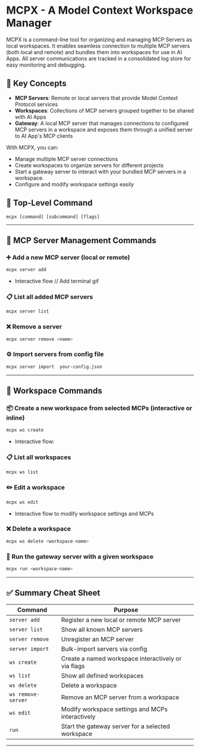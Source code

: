 # MCPX - A Model Context Workspace Manager

MCPX is a command-line tool for organizing and managing MCP Servers as local workspaces. It enables seamless connection to multiple MCP servers (both local and remote) and bundles them into workspaces for use in AI Apps. All server communications are tracked in a consolidated log store for easy monitoring and debugging.

## 🔑 Key Concepts

- **MCP Servers**: Remote or local servers that provide Model Context Protocol services
- **Workspaces**: Collections of MCP servers grouped together to be shared with AI Apps
- **Gateway**: A local MCP server that manages connections to configured MCP servers in a workspace and exposes them through a unified server to AI App's MCP clients

With MCPX, you can:

- Manage multiple MCP server connections
- Create workspaces to organize servers for different projects
- Start a gateway server to interact with your bundled MCP servers in a workspace.
- Configure and modify workspace settings easily

## 🧭 Top-Level Command

```
mcpx [command] [subcommand] [flags]
```

---

## 🔧 **MCP Server Management Commands**

### ➕ Add a new MCP server (local or remote)

```bash
mcpx server add
```

- Interactive flow
  // Add terminal gif

### 📋 List all added MCP servers

```bash
mcpx server list
```

### ❌ Remove a server

```bash
mcpx server remove <name>
```

### ⚙️ Import servers from config file

```bash
mcpx server import  your-config.json
```

---

## 🧪 **Workspace Commands**

### 📦 Create a new workspace from selected MCPs (interactive or inline)

```bash
mcpx ws create
```

- Interactive flow:

### 📋 List all workspaces

```bash
mcpx ws list
```

### ✏️ Edit a workspace

```bash
mcpx ws edit
```

- Interactive flow to modify workspace settings and MCPs

### ❌ Delete a workspace

```bash
mcpx ws delete <workspace-name>
```

### 🚀 Run the gateway server with a given workspace

```bash
mcpx run <workspace-name>
```

---

## ✅ Summary Cheat Sheet

| Command            | Purpose                                             |
| ------------------ | --------------------------------------------------- |
| `server add`       | Register a new local or remote MCP server           |
| `server list`      | Show all known MCP servers                          |
| `server remove`    | Unregister an MCP server                            |
| `server import`    | Bulk-import servers via config                      |
| `ws create`        | Create a named workspace interactively or via flags |
| `ws list`          | Show all defined workspaces                         |
| `ws delete`        | Delete a workspace                                  |
| `ws remove-server` | Remove an MCP server from a workspace               |
| `ws edit`          | Modify workspace settings and MCPs interactively    |
| `run`              | Start the gateway server for a selected workspace   |

---
